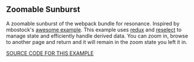 ## Zoomable Sunburst

A zoomable sunburst of the webpack bundle for resonance.  Inspired by mbostock's [awesome example](https://bl.ocks.org/mbostock/4348373).
This example uses [redux](https://github.com/reactjs/redux) and [reselect](https://github.com/reactjs/reselect) to manage state and efficiently handle derived data.
You can zoom in, browse to another page and return and it will remain in the zoom state you left it in.

[SOURCE CODE FOR THIS EXAMPLE](https://github.com/sghall/resonance/tree/master/docs/src/routes/examples/webpackSunburst)
